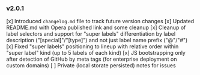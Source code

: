 ### v2.0.1
  [x] Introduced `changelog.md` file to track future version changes
  [x] Updated README.md with Opera published link and some cleanup
  [x] Cleanup of label selectors and support for "super labels" differentiation by label description ("[special]"/"[type]") and not just label name prefix ("@"/"#")
  [x] Fixed "super labels" positioning to lineup with relative order within "super label" kind (up to 5 labels of each kind)
  [x] JS bootstrapping only after detection of GitHub by meta tags (for enterprise deployment on custom domains)
  [ ] Private (local storate persisted) notes for issues
